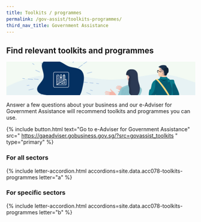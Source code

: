 ```yaml
---
title: Toolkits / programmes
permalink: /gov-assist/toolkits-programmes/
third_nav_title: Government Assistance
---
```


## Find relevant toolkits and programmes

![Toolkits](/images/grow/RunandGrow_Toolkits.jpg)

Answer a few questions about your business and our e-Adviser for Government Assistance will recommend toolkits and programmes you can use.

{% include button.html text="Go to e-Adviser for Government Assistance" src="
https://gaeadviser.gobusiness.gov.sg/?src=govassist_toolkits
" type="primary" %}

### For all sectors

{% include letter-accordion.html accordions=site.data.acc078-toolkits-programmes letter="a" %}

### For specific sectors

{% include letter-accordion.html accordions=site.data.acc078-toolkits-programmes letter="b" %}

<script src="/jquery/jquery.min.js"></script>
<script src="/jquery/bp-menu-new-tab.js"></script>

<script src="/jquery/notifications.js"></script>
